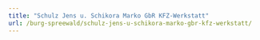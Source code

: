 ```yaml
---
title: "Schulz Jens u. Schikora Marko GbR KFZ-Werkstatt"
url: /burg-spreewald/schulz-jens-u-schikora-marko-gbr-kfz-werkstatt/
---
```

